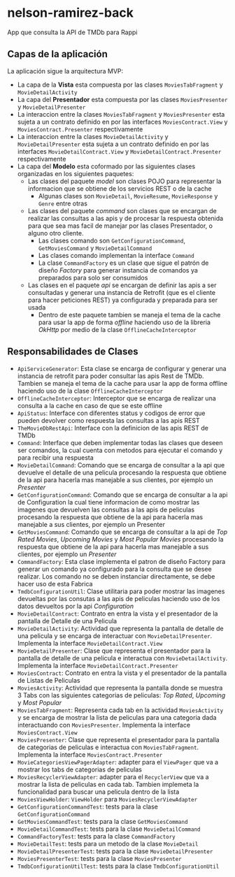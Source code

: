 # nelson-ramirez-back

App que consulta la API de TMDb para Rappi

## Capas de la aplicación

La aplicación sigue la arquitectura MVP:
 
- La capa de la **Vista** esta compuesta por las clases `MoviesTabFragment` y `MovieDetailActivity`
- La capa del **Presentador** esta compuesta por las clases `MoviesPresenter` y `MovieDetailPresenter`
- La interaccion entre la clases `MoviesTabFragment` y `MoviesPresenter` esta sujeta a un contrato definido en por las interfaces `MoviesContract.View` y `MoviesContract.Presenter` respectivamente
- La interaccion entre la clases `MovieDetailActivity` y `MovieDetailPresenter` esta sujeta a un contrato definido en por las interfaces `MovieDetailContract.View` y `MovieDetailContract.Presenter` respectivamente
- La capa del **Modelo** esta coformado por las siguientes clases organizadas en los siguientes paquetes:
  - Las clases del paquete _model_ son clases POJO para representar la informacion que se obtiene de los servicios REST o de la cache
    - Algunas clases son `MovieDetail`, `MovieResume`, `MovieResponse` y `Genre` entre otras
  - Las clases del paquete _command_ son clases que se encargan de realizar las consultas a las apis y de procesar la respuesta obtenida para que sea mas facil de manejar por las clases Presentador, o alguno otro cliente.
    - Las clases comando son `GetConfigurationCommand`, `GetMoviesCommand` y `MovieDetailCommand`
    - Las clases comando implementan la interface `Command`
    - La clase `CommandFactory` es un clase que sigue el patrón de diseño _Factory_ para generar instancia de comandos ya preparados para solo ser consumidos
  - Las clases en el paquete _api_ se encargan de definir las apis a ser consultadas y generar una instancia de Retrofit (que es el cliente para hacer peticiones REST) ya configurada y preparada para ser usada
    - Dentro de este paquete tambien se maneja el tema de la cache para usar la app de forma _offline_ haciendo uso de la libreria _OkHttp_ por medio de la clase `OfflineCacheInterceptor`
    
## Responsabilidades de Clases

- `ApiServiceGenerator`: Esta clase se encarga de configurar y generar una instancia de retrofit para poder consultar las apis Rest de TMDb. Tambien se maneja el tema de la cache para usar la app de forma offline haciendo uso de la clase `OfflineCacheInterceptor`
- `OfflineCacheInterceptor`: Interceptor que se encarga de realizar una consulta a la cache en caso de que se este offline
- `ApiStatus`: Interface con diferentes status y codigos de error que pueden devolver como respuesta las consultas a las apis REST
- `TheMovieDbRestApi`: Interface con la definicion de las apis REST de TMDb
- `Command`: Interface que deben implementar todas las clases que deseen ser comandos, la cual cuenta con metodos para ejecutar el comando y para recibir una respuesta
- `MovieDetailCommand`: Comando que se encarga de consultar a la api que devuelve el detalle de una pelicula procesando la respuesta que obtiene de la api para hacerla mas manejable a sus clientes, por ejemplo un _Presenter_
- `GetConfigurationCommand`: Comando que se encarga de consultar a la api de Configuration la cual tiene informacion de como mostrar las imagenes que devuelven las consultas a las apis de peliculas procesando la respuesta que obtiene de la api para hacerla mas manejable a sus clientes, por ejemplo un Presenter
- `GetMoviesCommand`: Comando que se encarga de consultar a la api de _Top Rated Movies_, _Upcoming Movies_ y _Most Popular Movies_ procesando la respuesta que obtiene de la api para hacerla mas manejable a sus clientes, por ejemplo un _Presenter_
- `CommandFactory`: Esta clase implementa el patron de diseño Factory para generar un comando ya configurado para la consulta que se desee realizar. Los comando no se deben instanciar directamente, se debe hacer uso de esta Fabrica
- `TmdbConfigurationUtil`: Clase utilitaria para poder mostrar las imagenes devueltas por las consutas a las apis de peliculas haciendo uso de los datos devueltos por la api _Configuration_
- `MovieDetailContract`: Contrato en entra la vista y el presentador de la pantalla de Detalle de una Pelicula
- `MovieDetailActivity`: Actividad que representa la pantalla de detalle de una pelicula y se encarga de interactuar con `MovieDetailPresenter`. Implementa la interface `MovieDetailContract.View`
- `MovieDetailPresenter`: Clase que representa el presentador para la pantalla de detalle de una pelicula e interactua con `MovieDetailActivity`. Implementa la interface `MovieDetailContract.Presenter`
- `MoviesContract`: Contrato en entra la vista y el presentador de la pantalla de Listas de Peliculas
- `MoviesActivity`: Actividad que representa la pantalla donde se muestra 3 Tabs con las siguientes categorias de peliculas: _Top Rated_, _Upcoming_ y _Most Popular_
- `MoviesTabFragment`: Representa cada tab en la actividad `MoviesActivity` y se encarga de mostrar la lista de peliculas para una categoria dada interactuando con `MoviesPresenter`. Implementa la interface `MoviesContract.View`  
- `MoviesPresenter`: Clase que representa el presentador para la pantalla de categorias de peliculas e interactua con `MoviesTabFragment`. Implementa la interface `MoviesContract.Presenter`
- `MovieCategoriesViewPagerAdapter`: adapter para el `ViewPager` que va a mostrar los tabs de categorias de peliculas
- `MoviesRecyclerViewAdapter`: adapter para el `RecyclerView` que va a mostrar la lista de peliculas en cada tab. Tambien implemeta la funcionalidad para buscar una pelicula dentro de la lista
- `MoviesViewHolder`: `ViewHolder` para `MoviesRecyclerViewAdapter`
- `GetConfigurationCommandTest`: tests para la clase `GetConfigurationCommand`
- `GetMoviesCommandTest`: tests para la clase `GetMoviesCommand`
- `MovieDetailCommandTest`: tests para la clase `MovieDetailCommand`
- `CommandFactoryTest`: tests para la clase `CommandFactory`
- `MovieDetailTest`: tests para un metodo de la clase `MovieDetail`
- `MovieDetailPresenterTest`: tests para la clase `MovieDetailPresenter`
- `MoviesPresenterTest`: tests para la clase `MoviesPresenter`
- `TmdbConfigurationUtilTest`: tests para la clase `TmdbConfigurationUtil`

